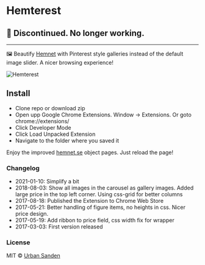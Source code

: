 # Hemterest

## 🚩 Discontinued. No longer working.

---

🖼️ Beautify [Hemnet](http://hemnet.se) with Pinterest style galleries instead of the default image slider. A nicer browsing experience!

![Hemterest](https://res.cloudinary.com/urre/image/upload/v1610266059/screenshots/yy6wn4spmfrvqckknzny.jpg)

## Install
+ Clone repo or download zip
+ Open upp Google Chrome Extensions. Window → Extensions. Or goto chrome://extensions/
+ Click Developer Mode
+ Click Load Unpacked Extension
+ Navigate to the folder where you saved it

Enjoy the improved [hemnet.se](http://hemnet.se) object pages. Just reload the page!


### Changelog
+ 2021-01-10: Simplify a bit
+ 2018-08-03: Show all images in the carousel as gallery images. Added large price in the top left corner. Using css-grid for better columns
+ 2017-08-18: Published the Extension to Chrome Web Store
+ 2017-05-21: Better handling of figure items, no heights in css. Nicer price design.
+ 2017-05-19: Add ribbon to price field, css width fix for wrapper
+ 2017-03-03: First version released

### License

MIT © [Urban Sanden](https://twitter.com/urre)
